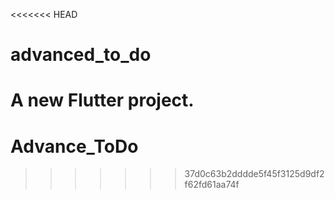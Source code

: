 <<<<<<< HEAD
# advanced_to_do

A new Flutter project.
=======
# Advance_ToDo
>>>>>>> 37d0c63b2dddde5f45f3125d9df2f62fd61aa74f
